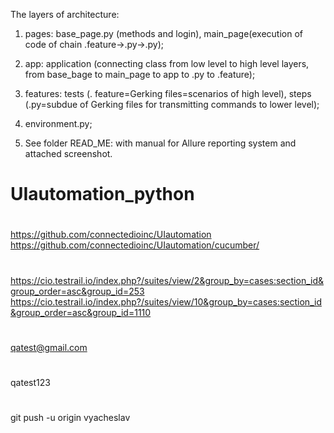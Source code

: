 The layers of architecture:

1. pages: base_page.py (methods and login), main_page(execution of code of chain .feature->.py->.py);

2. app: application (connecting class from low level to high level layers, from base_bage to main_page to app to .py to .feature);

3. features: tests (. feature=Gerking files=scenarios of high level), steps (.py=subdue of Gerking files for transmitting commands to lower level);

5. environment.py;

6. See folder READ_ME: with manual for Allure reporting system and attached screenshot.

# UIautomation_python

#
https://github.com/connectedioinc/UIautomation
https://github.com/connectedioinc/UIautomation/cucumber/
#
https://cio.testrail.io/index.php?/suites/view/2&group_by=cases:section_id&group_order=asc&group_id=253
https://cio.testrail.io/index.php?/suites/view/10&group_by=cases:section_id&group_order=asc&group_id=1110
#
qatest@gmail.com
#
qatest123
#
git push -u origin vyacheslav